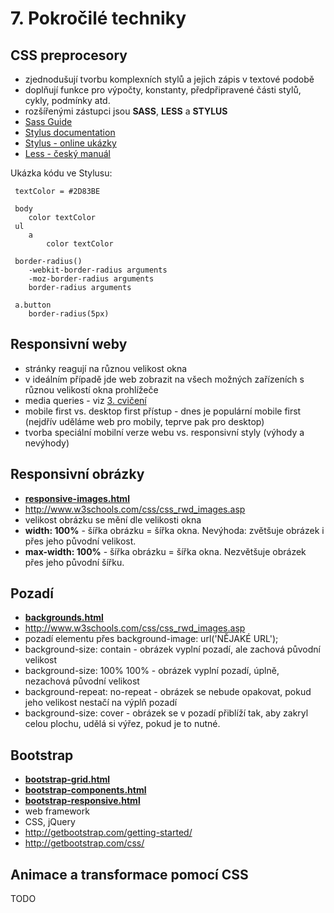 # 7. Pokročilé techniky

## CSS preprocesory
 * zjednodušují tvorbu komplexních stylů a jejich zápis v textové podobě
 * doplňují funkce pro výpočty, konstanty, předpřipravené části stylů, cykly, podmínky atd.
 * rozšířenými zástupci jsou **SASS**, **LESS** a **STYLUS**
 * [Sass Guide](http://sass-lang.com/guide)
 * [Stylus documentation](https://learnboost.github.io/stylus/)
 * [Stylus - online ukázky](https://learnboost.github.io/stylus/try.html)
 * [Less - český manuál](http://www.lesscss.cz/)

Ukázka kódu ve Stylusu:

```stylus
 textColor = #2D83BE

 body
    color textColor
 ul
    a
        color textColor

 border-radius()
    -webkit-border-radius arguments
    -moz-border-radius arguments
    border-radius arguments

 a.button
    border-radius(5px)
```

## Responsivní weby

* stránky reagují na různou velikost okna
* v ideálním případě jde web zobrazit na všech možných zařízeních s různou velikostí okna prohlížeče
* media queries - viz [3. cvičení](../03-css-uvod#media)
* mobile first vs. desktop first přístup - dnes je populární mobile first (nejdřív uděláme web pro mobily, teprve pak pro desktop)
* tvorba speciální mobilní verze webu vs. responsivní styly (výhody a nevýhody)


## Responsivní obrázky

* **[responsive-images.html](./responsive-images.html)**
* http://www.w3schools.com/css/css_rwd_images.asp
* velikost obrázku se mění dle velikosti okna
* **width: 100%** - šířka obrázku = šířka okna. Nevýhoda: zvětšuje obrázek i přes jeho původní velikost.
* **max-width: 100%** - šířka obrázku = šířka okna. Nezvětšuje obrázek přes jeho původní šířku.


## Pozadí

* **[backgrounds.html](./backgrounds.html)**
* http://www.w3schools.com/css/css_rwd_images.asp
* pozadí elementu přes background-image: url('NĚJAKÉ URL');
* background-size: contain - obrázek vyplní pozadí, ale zachová původní velikost
* background-size: 100% 100% - obrázek vyplní pozadí, úplně, nezachová původní velikost
* background-repeat: no-repeat - obrázek se nebude opakovat, pokud jeho velikost nestačí na výplň pozadí
* background-size: cover - obrázek se v pozadí přiblíží tak, aby zakryl celou plochu, udělá si výřez, pokud je to nutné.


## Bootstrap

* **[bootstrap-grid.html](./bootstrap-grid.html)**
* **[bootstrap-components.html](./bootstrap-components.html)**
* **[bootstrap-responsive.html](./bootstrap-responsive.html)**
* web framework
* CSS, jQuery
* http://getbootstrap.com/getting-started/
* http://getbootstrap.com/css/


## Animace a transformace pomocí CSS
TODO


